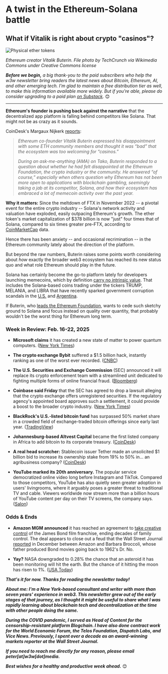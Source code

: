 # A twist in the Ethereum-Solana battle
## What if Vitalik is right about crypto "casinos"?

![Physical ether tokens](https://w3w.news/img/vitalik1920.jpg)

<!-- Link to original photo in the Wikimedia database, including metadata: https://commons.wikimedia.org/wiki/File:Javier_Milei_VIVA_24_(3).jpg -->

*Ethereum creator Vitalik Buterin. File photo by TechCrunch via Wikimedia Commons under Creative Commons license*

*<strong>Before we begin,</strong> a big thank-you to the paid subscribers who help the w3w newsletter bring readers the latest news about Bitcoin, Ethereum, AI, and other emerging tech. I'm glad to maintain a free distribution tier as well, to make this information available more widely. But if you're able, please do consider upgrading to a paid plan [on Substack](https://w3wnews.substack.com/subscribe).* 😊

<hr>

**Ethereum's founder is pushing back against the narrative** that the decentralized app platform is falling behind competitors like Solana. That might not be as crazy as it sounds.

CoinDesk's Margaux Nijkerk [reports](https://www.coindesk.com/tech/2025/02/20/vitalik-buterin-disappointed-with-lack-of-embrace-for-blockchain-casinos):

<blockquote><em>
<p>Ethereum co-founder Vitalik Buterin expressed his disappointment with some ETH community members and thought it was “bad” that the ecosystem was too welcoming for “casinos.”</p>

<p>During an ask-me-anything (AMA) on Tako, Buterin responded to a question about whether he had felt disappointed at the Ethereum Foundation, the crypto industry or the community. He answered “of course,” especially when others question why Ethereum has not been more open to applications with blockchain gambling, seemingly taking a jab at its competitor, Solana, and how their ecosystem has embraced a lot of memecoin activity over the past year.</p>
</em></blockquote>

**Why it matters:** Since the meltdown of FTX in November 2022 -- a pivotal event for the entire crypto industry -- Solana's network activity and valuation have exploded, easily outpacing Ethereum's growth. The ether token's market capitalization of $378 billion is now "just" four times that of Solana, compared to six times greater pre-FTX, according to [CoinMarketCap](https://coinmarketcap.com/) data.

Hence there has been anxiety -- and occasional recrimination -- in the Ethereum community lately about the direction of the platform.

But beyond the raw numbers, Buterin raises some points worth considering about *how* exactly the broader web3 ecosystem has reached its new status quo and what role Ethereum should play in the future.

Solana has certainly become the go-to platform lately for developers launching memecoins, which by definition [carry no intrinsic value](https://www.investopedia.com/meme-coin-6750312). That includes the Solana-based coins trading under the tickers TRUMP, MELANIA, and LIBRA that have recently sparked government corruption scandals in the [U.S.](https://www.cnn.com/2025/01/20/tech/meme-coins-donald-melania-trump-intl-hnk/index.html) and [Argentina](https://apnews.com/article/argentina-milei-cryptocurrency-fraud-charges-3f572a5f294d7c25437a08151798b917).

If Buterin, who [leads the Ethereum Foundation](https://cointelegraph.com/news/buterin-announces-leadership-changes-ethereum-foundation), wants to cede such sketchy ground to Solana and focus instead on quality over quantity, that probably wouldn't be the worst thing for Ethereum long term.

### Week in Review: Feb. 16-22, 2025

- **Microsoft claims** it has created a new state of matter to power quantum computers. ([New York Times](https://news.google.com/read/CBMinAFBVV95cUxOaGt0SnZsV0hkaGo2blNYcVRJZVlTbXdpLTA2NUIzd3ltN0hGbGlPa3pLX1ozY0xPNmJSVHVrR09rM1NKYkhVU3R3UzlJbE1HUU9Gdi1IRUhqV0w0Nm1EYm9Ob3Ywd3UtY0MwNWpMUjYxdFFLeHRfQVd6dkJ6X2xmZlVVNGM0LTFUdnJ5X3hkenQzRTE2UzQtZFNQTDM?hl=en-US&gl=US&ceid=US%3Aen))

- **The crypto exchange Bybit** suffered a $1.5 billion hack, instantly ranking as one of the worst ever recorded. ([CNBC](https://www.cnbc.com/2025/02/21/hackers-steal-1point5-billion-from-exchange-bybit-biggest-crypto-heist.html))

- **The U.S. Securities and Exchange Commission** (SEC) announced it will replace its crypto enforcement team with a streamlined unit dedicated to fighting multiple forms of online financial fraud. ([Bloomberg](https://finance.yahoo.com/news/sec-replaces-crypto-enforcement-team-153331919.html))

- **Coinbase said Friday** that the SEC has agreed to drop a lawsuit alleging that the crypto exchange offers unregistered securities. If the regulatory agency's appointed board approves such a settlement, it could provide a boost to the broader crypto industry. ([New York Times](https://news.google.com/read/CBMie0FVX3lxTE1PNEpHMTRSZE5XRFlFOFA1bElpLVJMdzB4aFJoSmlFSnBzZ0VPUmdIZDdNQ3ZUSmFKQVR0bFc0aVpZeXJvZGJRRVNLdDRXZC14RWstelFubkt5SnFSWVBiRkloTUdQeWlmUV9Tc3IxVmpfMFFZbHFWMk45MA?hl=en-US&gl=US&ceid=US%3Aen))

- **BlackRock's U.S.-listed bitcoin fund** has surpassed 50% market share in a crowded field of exchange-traded bitcoin offerings since early last year. ([TradingView](https://www.tradingview.com/news/cointelegraph:e9b811344094b:0-blackrock-bitcoin-etf-surpasses-50-market-share-despite-3-day-sell-off/))

- **Johannesburg-based Altvest Capital** became the first listed company in Africa to add bitcoin to its corporate treasury. ([CoinDesk](https://www.coindesk.com/business/2025/02/21/bitcoin-treasury-bandwagon-reaches-africa-as-altvest-jumps-on-board))

- **A real head scratcher:** Stablecoin issuer Tether made an unsolicited $1 billion bid to increase its ownership stake from 19% to 50% in... an agribusiness company? ([CoinDesk](https://www.coindesk.com/business/2025/02/18/tether-makes-unsolicited-offer-for-buying-majority-stake-in-agrodeco))

- **YouTube marked its 20th anniversary.** The popular service democratized online video long before Instagram and TikTok. Compared to those competitors, YouTube has also quietly seen greater adoption in users' livingrooms, where it arguably poses a greater threat to traditional TV and cable. Viewers worldwide now stream more than a billion hours of YouTube content per day on their TV screens, the company says. ([Salon](https://www.salon.com/2025/02/18/youtube-at-20-the-video-platform-transformed-screen-entertainment-now-it-could-change-a-lot-more/))

### Odds & Ends

- **Amazon MGM announced** it has reached an agreement to [take creative control](https://www.yahoo.com/entertainment/amazon-mgm-takes-creative-reins-144531572.html) of the James Bond film franchise, ending decades of family control. The deal appears to close out a feud that the Wall Street Journal [reported](https://www.wsj.com/business/media/james-bond-movies-amazon-barbara-broccoli-0b04f0db?st=jth3B4&reflink=desktopwebshare_permalink) in December between Amazon and Barbara Broccoli, whose father produced Bond movies going back to 1962's Dr. No.

- **Yay?** NASA downgraded to 0.28% the chance that an asteroid it has been monitoring will hit the earth. But the chance of it hitting the moon has risen to 1%. ([USA Today](https://www.usatoday.com/story/news/nation/2025/02/21/nasa-odds-2024-yr4-asteroid-city-killer/79333551007/))

_**That's it for now. Thanks for reading the newsletter today!**_

_**About me: I'm a New York-based consultant and writer with more than seven years' experience in web3. This newsletter grew out of the early stages of that journey, as I thought it might be useful to share what I was rapidly learning about blockchain tech and decentralization at the time with other people doing the same.**_

 _**During the COVID pandemic, I served as Head of Content for the censorship-resistant platform Blogchain. I have also done contract work for the World Economic Forum, the Telos Foundation, Dispatch Labs, and Vice News. Previously, I spent over a decade as an award-winning markets reporter at the Wall Street Journal.**_

 _**If you need to reach me directly for any reason, please email peter[at]w3w[dot]media.**_

 _**Best wishes for a healthy and productive week ahead.**_ 😊
